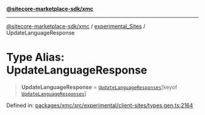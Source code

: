 [**@sitecore-marketplace-sdk/xmc**](../../../../README.md)

***

[@sitecore-marketplace-sdk/xmc](../../../../README.md) / [experimental\_Sites](../README.md) / UpdateLanguageResponse

# Type Alias: UpdateLanguageResponse

> **UpdateLanguageResponse** = [`UpdateLanguageResponses`](UpdateLanguageResponses.md)\[keyof [`UpdateLanguageResponses`](UpdateLanguageResponses.md)\]

Defined in: [packages/xmc/src/experimental/client-sites/types.gen.ts:2164](https://github.com/Sitecore/marketplace-sdk/blob/main/packages/xmc/src/experimental/client-sites/types.gen.ts#L2164)
